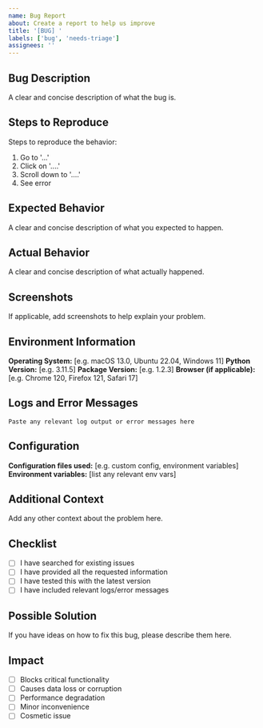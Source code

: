 ```yaml
---
name: Bug Report
about: Create a report to help us improve
title: '[BUG] '
labels: ['bug', 'needs-triage']
assignees: ''
---
```


## Bug Description
A clear and concise description of what the bug is.

## Steps to Reproduce
Steps to reproduce the behavior:
1. Go to '...'
2. Click on '....'
3. Scroll down to '....'
4. See error

## Expected Behavior
A clear and concise description of what you expected to happen.

## Actual Behavior
A clear and concise description of what actually happened.

## Screenshots
If applicable, add screenshots to help explain your problem.

## Environment Information
**Operating System:** [e.g. macOS 13.0, Ubuntu 22.04, Windows 11]
**Python Version:** [e.g. 3.11.5]
**Package Version:** [e.g. 1.2.3]
**Browser (if applicable):** [e.g. Chrome 120, Firefox 121, Safari 17]

## Logs and Error Messages
```
Paste any relevant log output or error messages here
```

## Configuration
**Configuration files used:** [e.g. custom config, environment variables]
**Environment variables:** [list any relevant env vars]

## Additional Context
Add any other context about the problem here.

## Checklist
- [ ] I have searched for existing issues
- [ ] I have provided all the requested information
- [ ] I have tested this with the latest version
- [ ] I have included relevant logs/error messages

## Possible Solution
If you have ideas on how to fix this bug, please describe them here.

## Impact
- [ ] Blocks critical functionality
- [ ] Causes data loss or corruption
- [ ] Performance degradation
- [ ] Minor inconvenience
- [ ] Cosmetic issue
